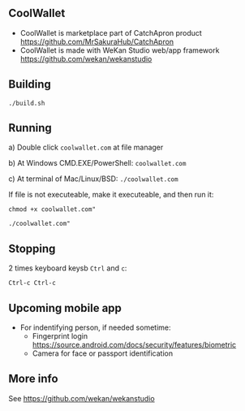 ## CoolWallet

- CoolWallet is marketplace part of CatchApron product https://github.com/MrSakuraHub/CatchApron
- CoolWallet is made with WeKan Studio web/app framework https://github.com/wekan/wekanstudio

## Building

```
./build.sh
```

## Running

a) Double click `coolwallet.com` at file manager

b) At Windows CMD.EXE/PowerShell: `coolwallet.com`

c) At terminal of Mac/Linux/BSD: `./coolwallet.com`

If file is not executeable, make it executeable, and then run it:
```
chmod +x coolwallet.com"

./coolwallet.com"
```

## Stopping

2 times keyboard keysb `Ctrl` and `c`:

```
Ctrl-c Ctrl-c
```

## Upcoming mobile app

- For indentifying person, if needed sometime:
  - Fingerprint login https://source.android.com/docs/security/features/biometric
  - Camera for face or passport identification

## More info

See https://github.com/wekan/wekanstudio
